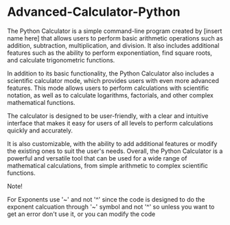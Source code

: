 # Advanced-Calculator-Python

The Python Calculator is a simple command-line program created by [insert name here] that allows users to perform basic arithmetic operations such as addition, subtraction, multiplication, and division. It also includes additional features such as the ability to perform exponentiation, find square roots, and calculate trigonometric functions.  

In addition to its basic functionality, the Python Calculator also includes a scientific calculator mode, which provides users with even more advanced features. This mode allows users to perform calculations with scientific notation, as well as to calculate logarithms, factorials, and other complex mathematical functions. 

The calculator is designed to be user-friendly, with a clear and intuitive interface that makes it easy for users of all levels to perform calculations quickly and accurately. 

It is also customizable, with the ability to add additional features or modify the existing ones to suit the user's needs.  Overall, the Python Calculator is a powerful and versatile tool that can be used for a wide range of mathematical calculations, from simple arithmetic to complex scientific functions.


Note!

For Exponents use '~' and not '^' since the code is designed to do the exponent calcuation through '~' symbol and not '^' so unless you want to get an error don't use it, or you can modify the code

